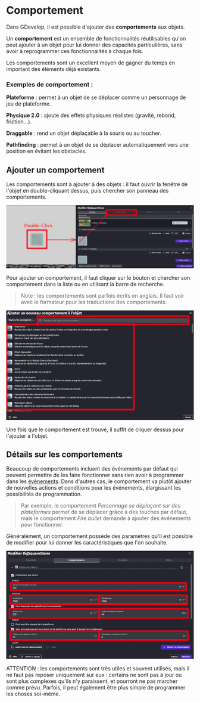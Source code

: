 # Comportement

Dans GDevelop, il est possible d'ajouter des **comportements** aux objets. 

Un **comportement** est un ensemble de fonctionnalités réutilisables qu'on peut ajouter à un objet pour lui donner des capacités particulières, sans avoir à reprogrammer ces fonctionnalités à chaque fois.

Les comportements sont un excellent moyen de gagner du temps en important des éléments déjà existants. 

### Exemples de comportement :

**Plateforme** : permet à un objet de se déplacer comme un personnage de jeu de plateforme.

**Physique 2.0** : ajoute des effets physiques réalistes (gravité, rebond, friction...).

**Draggable** : rend un objet déplaçable à la souris ou au toucher.

**Pathfinding** : permet à un objet de se déplacer automatiquement vers une position en évitant les obstacles.

## Ajouter un comportement

Les comportements sont à ajouter à des objets : il faut ouvrir la fenêtre de l'objet en double-cliquant dessus, puis chercher son panneau des comportements.

![truc](https://github.com/g404-code-gaming/GDevelop_Cour/blob/main/Images_cours/comportement_1.JPG)

Pour ajouter un comportement, il faut cliquer sur le bouton et chercher son comportement dans la liste ou en utilisant la barre de recherche.

> Note : les comportements sont parfois écrits en anglais. Il faut voir avec le formateur pour les traductions des comportements.

![truc](https://github.com/g404-code-gaming/GDevelop_Cour/blob/main/Images_cours/comportement_2.JPG)

Une fois que le comportement est trouvé, il suffit de cliquer dessus pour l'ajouter à l'objet.

## Détails sur les comportements

Beaucoup de comportements incluent des événements par défaut qui peuvent permettre de les faire fonctionner sans rien avoir à programmer dans les [évènements](https://github.com/g404-code-gaming/GDevelop_Cour/edit/main/%C3%A9v%C3%A8nements.md). Dans d'autres cas, le comportement va plutôt ajouter de nouvelles actions et conditions pour les événements, élargissant les possibilités de programmation.

> Par exemple, le comportement *Personnage se déplaçant sur des plateformes* permet de se déplacer grâce à des touches par défaut, mais le comportement *Fire bullet* demande à ajouter des événements pour fonctionner.

Généralement, un comportement possède des paramètres qu'il est possible de modifier pour lui donner les caractéristiques que l'on souhaite.

![truc](https://github.com/g404-code-gaming/GDevelop_Cour/blob/main/Images_cours/comportement_3.JPG)

ATTENTION : les comportements sont très utiles et souvent utilisés, mais il ne faut pas reposer uniquement sur eux : certains ne sont pas à jour ou sont plus complexes qu'ils n'y paraissent, et pourront ne pas marcher comme prévu. Parfois, il peut également être plus simple de programmer les choses soi-même.
